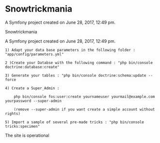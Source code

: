 Snowtrickmania
==============

A Symfony project created on June 28, 2017, 12:49 pm.

Snowtrickmania

A Symfony project created on June 28, 2017, 12:49 pm.

    1) Adapt your data base parameters in the following folder : "app/config/parameters.yml"

    2 )Create your Databse with the following command : "php bin/console doctrine:database:create"

    3) Generate your tables : "php bin/console doctrine:schema:update --force

    4) Create a Super_Admin :

        php bin/console fos:user:create yournameuser yourmail@example.com yourpassword --super-admin

        (remove --super-admin if you want create a simple account without rights)

    5) Import a sample of several pre-made tricks : "php bin/console tricks:specimen"

The site is operational